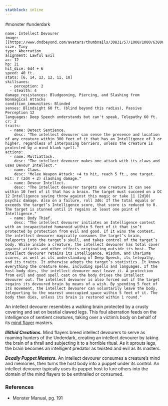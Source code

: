 ```yaml
---
statblock: inline
---
```

 #monster #underdark 

```statblock
name: Intellect Devourer
image: [[https://www.dndbeyond.com/avatars/thumbnails/30831/57/1000/1000/638063804285013333.png]]
size: Tiny
type: Aberration
alignment: Lawful Evil
ac: 12
hp: 21
hit_dice: 6d4 + 6
speed: 40 ft.
stats: [6, 14, 13, 12, 11, 10]
skillsaves:
  - perception: 2
  - stealth: 4
damage_resistances: Bludgeoning, Piercing, and Slashing from Nonmagical Attacks
condition_immunities: Blinded
senses: Blindsight 60 ft. (blind beyond this radius), Passive Perception 12
languages: Deep Speech understands but can't speak, Telepathy 60 ft.
cr: 2
traits:
  - name: Detect Sentience.
    desc: "The intellect devourer can sense the presence and location of any creature within 300 feet of it that has an Intelligence of 3 or higher, regardless of interposing barriers, unless the creature is protected by a mind blank spell."
actions:
  - name: Multiattack.
    desc: "The intellect devourer makes one attack with its claws and uses Devour Intellect."
  - name: Claws.
    desc: "Melee Weapon Attack: +4 to hit, reach 5 ft., one target. Hit: 7 (2d4 + 2) slashing damage."
  - name: Devour Intellect.
    desc: "The intellect devourer targets one creature it can see within 10 feet of it that has a brain. The target must succeed on a DC 12 Intelligence saving throw against this magic or take 11 (2d10) psychic damage. Also on a failure, roll 3d6: If the total equals or exceeds the target’s Intelligence score, that score is reduced to 0. The target is stunned until it regains at least one point of Intelligence."
  - name: Body Thief.
    desc: "The intellect devourer initiates an Intelligence contest with an incapacitated humanoid within 5 feet of it that isn’t protected by protection from evil and good. If it wins the contest, the intellect devourer magically consumes the target’s brain, teleports into the target’s skull, and takes control of the target’s body. While inside a creature, the intellect devourer has total cover against attacks and other effects originating outside its host. The intellect devourer retains its Intelligence, Wisdom, and Charisma scores, as well as its understanding of Deep Speech, its telepathy, and its traits. It otherwise adopts the target’s statistics. It knows everything the creature knew, including spells and languages. If the host body dies, the intellect devourer must leave it. A protection from evil and good spell cast on the body drives the intellect devourer out. The intellect devourer is also forced out if the target regains its devoured brain by means of a wish. By spending 5 feet of its movement, the intellect devourer can voluntarily leave the body, teleporting to the nearest unoccupied space within 5 feet of it. The body then dies, unless its brain is restored within 1 round."
```

An intellect devourer resembles a walking brain protected by a crusty covering and set on bestial clawed legs. This foul aberration feeds on the intelligence of sentient creatures, taking over a victim’s body on behalf of its [mind flayer](https://www.dndbeyond.com/monsters/17104-mind-flayer) masters.

_**Illithid Creations.**_ Mind flayers breed intellect devourers to serve as roaming hunters of the Underdark, creating an intellect devourer by taking the brain of a thrall and subjecting it to a horrible ritual. As it sprouts legs, the brain becomes an intelligent predator as twisted and evil as its masters.

**_Deadly Puppet Masters._** An intellect devourer consumes a creature’s mind and memories, then turns the host body into a puppet under its control. An intellect devourer typically uses its puppet host to lure others into the domain of the mind flayers to be enthralled or consumed.

### References

* Monster Manual, pg. 191
